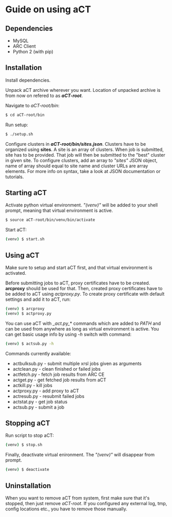 Guide on using aCT
==================




Dependencies
------------

* MySQL
* ARC Client
* Python 2 (with pip)




Installation
------------

Install dependencies.

Unpack aCT archive wherever you want. Location of unpacked archive is from
now on refered to as **_aCT-root_**.

Navigate to _aCT-root/bin_:

```bash
$ cd aCT-root/bin
```

Run setup:

```bash
$ ./setup.sh
```

Configure clusters in **_aCT-root/bin/sites.json_**. Clusters have to be organized
using __sites__. A site is an array of clusters. When job is submitted, site
has to be provided. That job will then be submitted to the "best" cluster in
given site.
To configure clusters, add an array to _"sites"_ JSON object, name of array
should equal to site name and cluster URLs are array elements. For more info on
syntax, take a look at JSON documentation or tutorials.




Starting aCT
------------

Activate python virtual environment. _"(venv)"_ will be added to your
shell prompt, meaning that virtual environment is active.

```bash
$ source aCT-root/bin/venv/bin/activate
```

Start aCT:

```bash
(venv) $ start.sh
```



Using aCT
---------

Make sure to setup and start aCT first, and that virtual environment
is activated.

Before submitting jobs to aCT, proxy certificates have to be created. __arcproxy__
should be used for that. Then, created proxy certificates have to be added to
aCT using _actproxy.py_. To create proxy certificate with default settings and
add it to aCT, run:

```bash
(venv) $ arcproxy
(venv) $ actproxy.py
```

You can use aCT with **_act*.py_** commands which are added to _PATH_ and can
be used from anywhere as long as virtual environment is active. You
can get basic usage info by using _-h_ switch with command:

```bash
(venv) $ actsub.py -h
```

Commands currently available:

* actbulksub.py	- submit multiple xrsl jobs given as arguments
* actclean.py	- clean finished or failed jobs
* actfetch.py	- fetch job results from ARC CE
* actget.py	- get fetched job results from aCT
* actkill.py	- kill jobs
* actproxy.py	- add proxy to aCT
* actresub.py	- resubmit failed jobs
* actstat.py	- get job status
* actsub.py	- submit a job




Stopping aCT
------------

Run script to stop aCT:

```bash
(venv) $ stop.sh
```

Finally, deactivate virtual enironment. The _"(venv)"_ will disappear from prompt.

```bash
(venv) $ deactivate
```



Uninstallation
--------------

When you want to remove aCT from system, first make sure that it's stopped,
then just remove _aCT-root_. If you
configured any external log, tmp, config locations etc., you have to
remove those manually.
